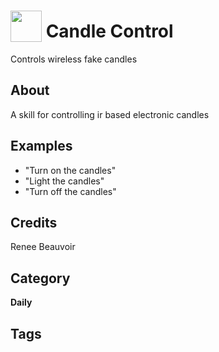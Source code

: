 # <img src="https://raw.githack.com/FortAwesome/Font-Awesome/master/svgs/solid/fire.svg" card_color="#FFFF00" width="50" height="50" style="vertical-align:bottom"/> Candle Control
Controls wireless fake candles

## About
A skill for controlling ir based electronic candles

## Examples
* "Turn on the candles"
* "Light the candles"
* "Turn off the candles"

## Credits
Renee Beauvoir

## Category
**Daily**

## Tags


